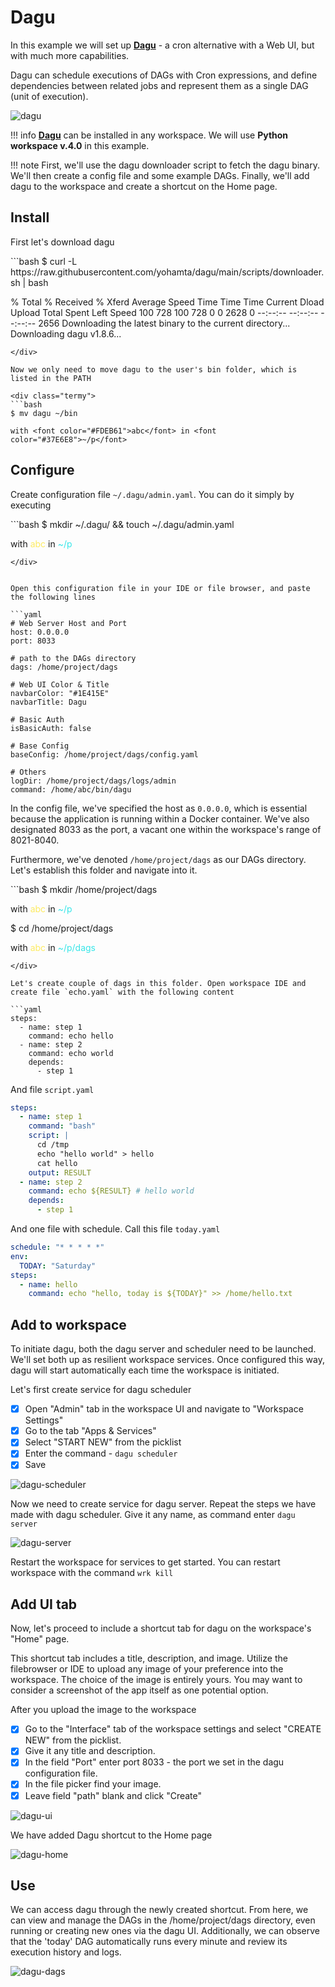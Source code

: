 # Dagu 

In this example we will set up [__Dagu__](https://github.com/yohamta/dagu) - a cron alternative with a Web UI, but with much more capabilities.

Dagu can schedule executions of DAGs with Cron expressions, and define dependencies between related 
jobs and represent them as a single DAG (unit of execution).   

![dagu](img/dagu.png)

!!! info 
    [__Dagu__](https://github.com/yohamta/dagu) can be installed in any workspace. We will use __Python workspace v.4.0__ in this example.

!!! note
    First, we'll use the dagu downloader script to fetch the dagu binary. We'll then create a config file and some example DAGs. 
    Finally, we'll add dagu to the workspace and create a shortcut on the Home page.

## Install

First let's download dagu

<div class="termy">
```bash
$ curl -L https://raw.githubusercontent.com/yohamta/dagu/main/scripts/downloader.sh | bash

% Total    % Received % Xferd  Average Speed   Time    Time     Time  Current
                                 Dload  Upload   Total   Spent    Left  Speed
100   728  100   728    0     0   2628      0 --:--:-- --:--:-- --:--:--  2656
Downloading the latest binary to the current directory...
Downloading dagu v1.8.6...
```
</div>

Now we only need to move dagu to the user's bin folder, which is listed in the PATH 

<div class="termy">
```bash
$ mv dagu ~/bin

with <font color="#FDEB61">abc</font> in <font color="#37E6E8">~/p</font>
```
</div>

## Configure

Create configuration file `~/.dagu/admin.yaml`. You can do it simply by executing

<div class="termy">
```bash
$ mkdir ~/.dagu/ && touch ~/.dagu/admin.yaml

with <font color="#FDEB61">abc</font> in <font color="#37E6E8">~/p</font>
```
</div>


Open this configuration file in your IDE or file browser, and paste the following lines 

```yaml
# Web Server Host and Port
host: 0.0.0.0
port: 8033

# path to the DAGs directory
dags: /home/project/dags

# Web UI Color & Title
navbarColor: "#1E415E"
navbarTitle: Dagu                      

# Basic Auth
isBasicAuth: false

# Base Config
baseConfig: /home/project/dags/config.yaml

# Others
logDir: /home/project/dags/logs/admin
command: /home/abc/bin/dagu
```

In the config file, we've specified the host as `0.0.0.0`, which is essential because the application is running within a Docker 
container. We've also designated 8033 as the port, a vacant one within the workspace's range of 8021-8040.

Furthermore, we've denoted `/home/project/dags` as our DAGs directory. Let's establish this folder and navigate into it.

<div class="termy">
```bash
$ mkdir /home/project/dags

with <font color="#FDEB61">abc</font> in <font color="#37E6E8">~/p</font>

$ cd /home/project/dags

with <font color="#FDEB61">abc</font> in <font color="#37E6E8">~/p/dags</font>
```
</div>

Let's create couple of dags in this folder. Open workspace IDE and create file `echo.yaml` with the following content 

```yaml
steps:
  - name: step 1
    command: echo hello
  - name: step 2
    command: echo world
    depends:
      - step 1
```

And file `script.yaml` 

```yaml
steps:
  - name: step 1
    command: "bash"
    script: |
      cd /tmp
      echo "hello world" > hello
      cat hello
    output: RESULT
  - name: step 2
    command: echo ${RESULT} # hello world
    depends:
      - step 1
```

And one file with schedule. Call this file `today.yaml` 

```yaml
schedule: "* * * * *" 
env:
  TODAY: "Saturday"
steps:
  - name: hello
    command: echo "hello, today is ${TODAY}" >> /home/hello.txt
```


## Add to workspace 

To initiate dagu, both the dagu server and scheduler need to be launched. We'll set both up as resilient workspace services. 
Once configured this way, dagu will start automatically each time the workspace is initiated.

Let's first create service for dagu scheduler 

- [X] Open "Admin" tab in the workspace UI and navigate to "Workspace Settings" 
- [X] Go to the tab "Apps & Services"
- [X] Select "START NEW" from the picklist 
- [X] Enter the command - `dagu scheduler`
- [X] Save

![dagu-scheduler](img/dagu-scheduler.jpg)  

Now we need to create service for dagu server. Repeat the steps we have made with dagu scheduler. Give it any name, 
as command enter `dagu server`  

![dagu-server](img/dagu-server.jpg)  

Restart the workspace for services to get started. You can restart workspace with the command `wrk kill` 


## Add UI tab 

Now, let's proceed to include a shortcut tab for dagu on the workspace's "Home" page. 

This shortcut tab includes a title, description, and image. Utilize the filebrowser or IDE to upload any image of your preference 
into the workspace. The choice of the image is entirely yours. You may want to consider a screenshot of the app itself as one potential option.

After you upload the image to the workspace

- [X] Go to the "Interface" tab of the workspace settings and select "CREATE NEW" from the picklist.   
- [X] Give it any title and description. 
- [X] In the field "Port" enter port 8033 - the port we set in the dagu configuration file.
- [X] In the file picker find your image.   
- [X] Leave field "path" blank and click "Create"

![dagu-ui](img/dagu-ui.jpg)

We have added Dagu shortcut to the Home page

![dagu-home](img/dagu-home.jpg)
 

## Use 

We can access dagu through the newly created shortcut. From here, we can view and manage the DAGs in the /home/project/dags directory, 
even running or creating new ones via the dagu UI. Additionally, we can observe that the 'today' DAG automatically runs every minute 
and review its execution history and logs.

![dagu-dags](img/dagu-dags.jpg)
